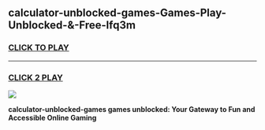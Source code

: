 
## calculator-unblocked-games-Games-Play-Unblocked-&-Free-lfq3m
<h3>
<a href="https://premium76.site?title=calculator-unblocked-games&ref=24A">CLICK TO PLAY</a></h3>
<hr>

<h3>
<a href="https://premium76.site?title=calculator-unblocked-games&ref=24A">CLICK 2 PLAY</a>
  
</h3>

<a href="https://premium76.site?title=calculator-unblocked-games&ref=24A"><img src="https://clearcache.store/games.png"></a>


**calculator-unblocked-games games unblocked: Your Gateway to Fun and Accessible Online Gaming**
